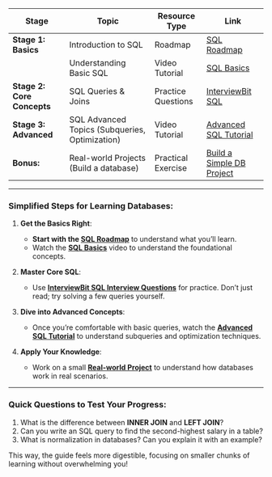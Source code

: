 

| **Stage**                | **Topic**                       | **Resource Type**   | **Link**                                                                                             |
|--------------------------|---------------------------------|---------------------|------------------------------------------------------------------------------------------------------|
| **Stage 1: Basics**       | Introduction to SQL             | Roadmap             | [SQL Roadmap](https://roadmap.sh/sql)                                                                |
|                          | Understanding Basic SQL         | Video Tutorial      | [SQL Basics](https://www.youtube.com/watch?v=hlGoQC332VM)                                            |
| **Stage 2: Core Concepts**| SQL Queries & Joins             | Practice Questions  | [InterviewBit SQL](https://www.interviewbit.com/sql-interview-questions/)                           |
| **Stage 3: Advanced**     | SQL Advanced Topics (Subqueries, Optimization) | Video Tutorial      | [Advanced SQL Tutorial](https://www.youtube.com/watch?v=RQPpP2ywA9k)                                |
| **Bonus:**               | Real-world Projects (Build a database) | Practical Exercise  | [Build a Simple DB Project](https://www.youtube.com/watch?v=hlGoQC332VM)                             |

---

### **Simplified Steps for Learning Databases**:

1. **Get the Basics Right**:
   - **Start with the [SQL Roadmap](https://roadmap.sh/sql)** to understand what you’ll learn.
   - Watch the **[SQL Basics](https://www.youtube.com/watch?v=hlGoQC332VM)** video to understand the foundational concepts.
   
2. **Master Core SQL**:
   - Use **[InterviewBit SQL Interview Questions](https://www.interviewbit.com/sql-interview-questions/)** for practice. Don’t just read; try solving a few queries yourself.

3. **Dive into Advanced Concepts**:
   - Once you’re comfortable with basic queries, watch the **[Advanced SQL Tutorial](https://www.youtube.com/watch?v=RQPpP2ywA9k)** to understand subqueries and optimization techniques.

4. **Apply Your Knowledge**:
   - Work on a small **[Real-world Project](https://www.youtube.com/watch?v=hlGoQC332VM)** to understand how databases work in real scenarios.

---

### **Quick Questions to Test Your Progress**:
1. What is the difference between **INNER JOIN** and **LEFT JOIN**?
2. Can you write an SQL query to find the second-highest salary in a table?
3. What is normalization in databases? Can you explain it with an example?

This way, the guide feels more digestible, focusing on smaller chunks of learning without overwhelming you!
